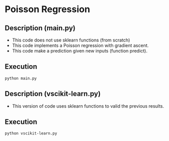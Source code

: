 # Poisson Regression

## Description (main.py)
- This code does not use sklearn functions (from scratch)
- This code implements a Poisson regression with gradient ascent.
- This code make a prediction given new inputs (function predict).

## Execution
```
python main.py
```

## Description (vscikit-learn.py)
- This version of code uses sklearn functions to valid the previous results.

## Execution
```
python vscikit-learn.py
```